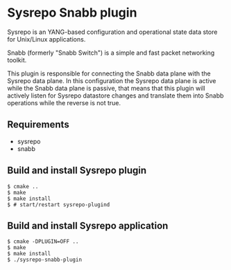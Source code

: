 # Sysrepo Snabb plugin

Sysrepo is an YANG-based configuration and operational state data store for Unix/Linux applications.

Snabb (formerly "Snabb Switch") is a simple and fast packet networking toolkit.

This plugin is responsible for connecting the Snabb data plane with the Sysrepo data plane. In this
configuration the Sysrepo data plane is active while the Snabb data plane is passive, that means that
this plugin will actively listen for Sysrepo datastore changes and translate them into Snabb operations
while the reverse is not true.

## Requirements

* sysrepo
* snabb

## Build and install Sysrepo plugin

```
$ cmake ..
$ make
$ make install
$ # start/restart sysrepo-plugind
```

## Build and install Sysrepo application

```
$ cmake -DPLUGIN=OFF ..
$ make
$ make install
$ ./sysrepo-snabb-plugin
```
